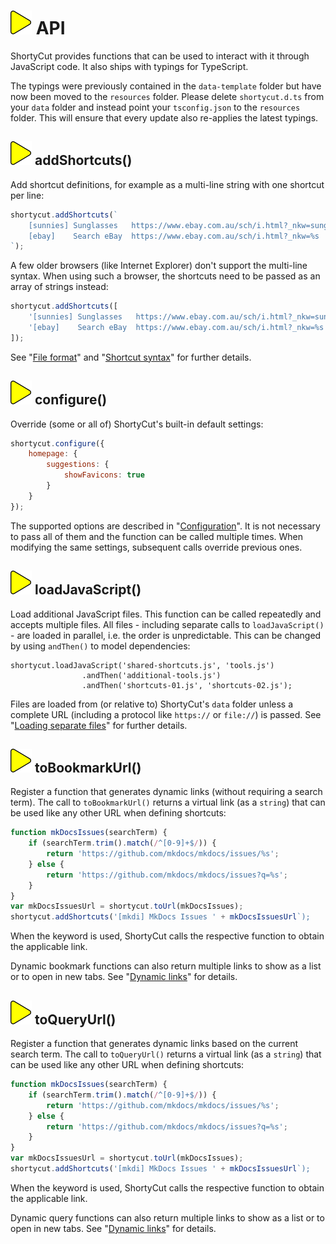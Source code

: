 # ![](img/arrow.svg) API

ShortyCut provides functions that can be used to interact with it through JavaScript code. It also ships with typings for TypeScript. 

The typings were previously contained in the `data-template` folder but have now been moved to the `resources` folder. Please delete `shortycut.d.ts` from your `data` folder and instead point your `tsconfig.json` to the `resources` folder. This will ensure that every update also re-applies the latest typings.

## ![](img/arrow.svg) addShortcuts()

Add shortcut definitions, for example as a multi-line string with one shortcut per line:

```javascript
shortycut.addShortcuts(`
    [sunnies] Sunglasses   https://www.ebay.com.au/sch/i.html?_nkw=sunglasses
    [ebay]    Search eBay  https://www.ebay.com.au/sch/i.html?_nkw=%s
`);
```

A few older browsers (like Internet Explorer) don't support the multi-line syntax. When using such a browser, the shortcuts need to be passed as an array of strings instead:


```javascript
shortycut.addShortcuts([
    '[sunnies] Sunglasses   https://www.ebay.com.au/sch/i.html?_nkw=sunglasses',
    '[ebay]    Search eBay  https://www.ebay.com.au/sch/i.html?_nkw=%s'
]);
```

See "[File format](file-format.md)" and "[Shortcut syntax](shortcut-syntax.md)" for further details.

## ![](img/arrow.svg) configure()

Override (some or all of) ShortyCut's built-in default settings:

```javascript
shortycut.configure({
    homepage: {
        suggestions: {
            showFavicons: true
        }
    }
});
```

The supported options are described in "[Configuration](configuration.md)". It is not necessary to pass all of them and the function can be called multiple times. When modifying the same settings, subsequent calls override previous ones.

## ![](img/arrow.svg) loadJavaScript()

Load additional JavaScript files. This function can be called repeatedly and accepts multiple files. All files - including separate calls to `loadJavaScript()` - are loaded in parallel, i.e. the order is unpredictable. This can be changed by using `andThen()` to model dependencies:

```
shortycut.loadJavaScript('shared-shortcuts.js', 'tools.js')
                .andThen('additional-tools.js')
                .andThen('shortcuts-01.js', 'shortcuts-02.js');
```

Files are loaded from (or relative to) ShortyCut's `data` folder unless a complete URL (including a protocol like `https://` or `file://`) is passed. See "[Loading separate files](loading-separate-files.md)" for further details.

## ![](img/arrow.svg) toBookmarkUrl()

Register a function that generates dynamic links (without requiring a search term). The call to `toBookmarkUrl()` returns a virtual link (as a `string`) that can be used like any other URL when defining shortcuts:

```javascript
function mkDocsIssues(searchTerm) {
    if (searchTerm.trim().match(/^[0-9]+$/)) {
        return 'https://github.com/mkdocs/mkdocs/issues/%s';
    } else {
        return 'https://github.com/mkdocs/mkdocs/issues?q=%s';
    }
}
var mkDocsIssuesUrl = shortycut.toUrl(mkDocsIssues);
shortycut.addShortcuts('[mkdi] MkDocs Issues ' + mkDocsIssuesUrl`);
```

When the keyword is used, ShortyCut calls the respective function to obtain the applicable link.

Dynamic bookmark functions can also return multiple links to show as a list or to open in new tabs. See "[Dynamic links](dynamic-links.md#dynamic-bookmarks)" for details.

## ![](img/arrow.svg) toQueryUrl()

Register a function that generates dynamic links based on the current search term. The call to `toQueryUrl()` returns a virtual link (as a `string`) that can be used like any other URL when defining shortcuts:

```javascript
function mkDocsIssues(searchTerm) {
    if (searchTerm.trim().match(/^[0-9]+$/)) {
        return 'https://github.com/mkdocs/mkdocs/issues/%s';
    } else {
        return 'https://github.com/mkdocs/mkdocs/issues?q=%s';
    }
}
var mkDocsIssuesUrl = shortycut.toUrl(mkDocsIssues);
shortycut.addShortcuts('[mkdi] MkDocs Issues ' + mkDocsIssuesUrl`);
```

When the keyword is used, ShortyCut calls the respective function to obtain the applicable link.

Dynamic query functions can also return multiple links to show as a list or to open in new tabs. See "[Dynamic links](dynamic-links.md#dynamic-queries)" for details.
